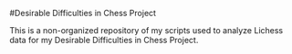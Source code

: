 #Desirable Difficulties in Chess Project

This is a non-organized repository of my scripts used to analyze Lichess data for my Desirable Difficulties in Chess Project.
